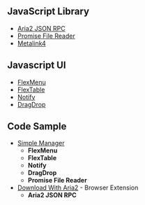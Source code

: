 ## JavaScript Library
- [Aria2 JSON RPC](/readme/aria2.md)
- [Promise File Reader](/readme/filereader.md)
- [Metalink4](/readme/metalink4.md)

## Javascript UI
- [FlexMenu](/readme/menu.md)
- [FlexTable](/readme/table.md)
- [Notify](/readme/notify.md)
- [DragDrop](/readme/dragdrop.md)

## Code Sample
- [Simple Manager](//jc3213.github.io/jslib/sample/manager.html)
    - **FlexMenu**
    - **FlexTable**
    - **Notify**
    - **DragDrop**
    - **Promise File Reader**
- [Download With Aria2](//jc3213.github.io/download_with_aria2/) - Browser Extension
    - **Aria2 JSON RPC**
